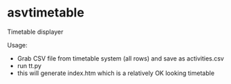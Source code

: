 # asvtimetable
 Timetable displayer

 Usage:

 * Grab CSV file from timetable system (all rows) and save as activities.csv
 * run tt.py
 * this will generate index.htm which is a relatively OK looking timetable
